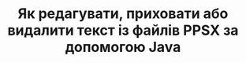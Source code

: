 ---
############################# Static ############################
layout: "auto-gen-gist"
draft: false
path: "uk/redaction/java/text/ppsx"
otherformats: CSV DOC DOCM DOCX DOT DOTM DOTX PDF POT POTM PPS PPSM PPT PPTM PPTX RTF XLS XLSM XLSX XLT XLTM XLTX  

############################# Head ############################
head_title: "Редагувати текст PPSX за допомогою точної фрази/регулярного виразу в Java"
head_description: "GroupDocs.Redaction s Java API дозволяє розробникам редагувати текст з PDF DOC DOCX RTF XLSX CSV PPT PPT PPTX & зображень за допомогою точної фрази або регулярного виразу в Java"

############################# Header ############################
title: "Як редагувати, приховати або видалити текст із файлів PPSX за допомогою Java"
description: "GroupDocs.Redaction s Java API дозволяє редагувати, приховувати або видаляти чутливий текст з текстових документів, робочих аркушів, презентацій, PDF s & зображень."

################### SubMenu/Download Button #####################
button:
    enable: true

############################# About ############################
about:
    enable: true
    title: "Що таке редагування тексту?"
    content: |
        Редагування тексту - це процес видалення конфіденційного або небажаного тексту або інформації з цифрових документів, залишаючи недоторканими решту документа або абзацу, що містить його. Редагування допомагає користувачам, а також організації захищати свою конфіденційну інформацію, приховуючи або постійно видаляючи їх. Використовуючи GroupDocs.Redaction Java API, користувачі тепер можуть редагувати, приховувати або видаляти чутливий текст з текстових документів, робочих аркушів, презентацій, PDF та файлів растрових зображень. API надає широкий спектр опцій і методів для редагування приватної інформації в документах. Він підтримує пошук та редагування з використанням точної відповідності або регулярних виразів, використання текстових (коди звільнень) або графічних (кольорові прямокутники) редагувати та багато іншого. Тож чому б не спробувати автоматизувати процес редагування документів, завантаживши API та вивчити його основні та розширені функції. 

############################# Steps ############################
steps:
    enable: true
    block:
    - title_left: "Редагувати PPSX Точну фразу в Java"
      content_left: |
        GroupDocs.Redaction дозволяє легко редагувати дані конфіденційної або приватної природи з ваших документів. Найпопулярнішим випадком редагування є видалення тексту з документа. 

        Наступний код може бути використаний для застосування текстового редагування до певної частини документа за допомогою точної фрази. Це дозволяє користувачам замінити особисту точну фразу «Міхал Кларк» особистим (або будь-яким кодом звільнення),

      title_right: "Видалення конфіденційних даних з PPSX"
      content_right: |
        * Створіть екземпляр класу [Redactor](https://apireference.groupdocs.com/redaction/java/com.groupdocs.redaction/Redactor) та завантажте файл PPSX
        * Викличте метод Redactor.applY з новим екземпляром класу ExactPhraseredAction
        * Викличте метод redactor.save з об'єктом [ExactPhraseredAction](https://apireference.groupdocs.com/redaction/java/com.groupdocs.redaction.redactions/ExactPhraseRedaction)
        * Викличте метод redactor.save, щоб зберегти зміни 

      gisthash: "3202859 фк19б5дд14е8ф073б70а 18ф8"
      gistfile: "redactexactphrase.java"
      
    - title_left: "Редаговання тексту з урахуванням регістру в PPSX"
      content_left: |
        Наступний приклад дозволяє користувачам виконувати точне редагування фрази з урахуванням регістру, щоб видалити або приховати певний фрагмент тексту всередині документа. За замовчуванням пошук точної фрази не враховує регістр. 
        
      title_right: "Виконайте редагування з урахуванням регістру за допомогою Java"
      content_right: |
        * Створіть екземпляр класу [Redactor](https://apireference.groupdocs.com/redaction/java/com.groupdocs.redaction/Redactor) та завантажте файл PPSX
        * Викличте метод Redactor.applY з новим екземпляром класу ExactPhraseredAction
        * Викличте метод redactor.save з об'єктом [ExactPhraseredAction](https://apireference.groupdocs.com/redaction/java/com.groupdocs.redaction.redactions/ExactPhraseRedaction)
        * Викличте метод redactor.save, щоб зберегти зміни 
        
      gisthash: "а43е3це358ф9дф92373б 5441б579фб"
      gistfile: "casesensitiveredaction.java"

    - title_left: "Редагувати текст у PPSX за допомогою кольорового поля"
      content_left: |
        Замість того, щоб видаляти відредагований текст або розміщувати там рядок, також можна поставити кольорове поле поверх відредагованого тексту. У цьому випадку відповідний текст буде видалено, а кольоровий прямокутник буде розміщений поверх відредагованого тексту.
        
      title_right: "Використовуйте кольорове поле для видалення тексту в Java"
      content_right: |
        * Створіть екземпляр класу [Redactor](https://apireference.groupdocs.com/redaction/java/com.groupdocs.redaction/Redactor) та завантажте файл PPSX
        * Викличте метод Redactor.applY з новим екземпляром класу ExactPhraseredAction
        * Викличте метод redactor.save з об'єктом [ExactPhraseredAction](https://apireference.groupdocs.com/redaction/java/com.groupdocs.redaction.redactions/ExactPhraseRedaction)
        * Викличте метод redactor.save, щоб зберегти зміни 
        
      gisthash: "6д83е791388б6834а372дк90ф4б455ф6"
      gistfile: "redacttextusingcolorbox.java"

    - title_left: "Системні вимоги"
      content_left: |
        GroupDocs.Redaction for Java API підтримуються на всіх основних платформах і операційних системах. Щоб отримати повний посібник з системних вимог, відвідайте [системні вимоги](https://docs.groupdocs.com/redaction/java/system-requirements) Перш ніж виконувати код нижче, переконайтеся, що у вашій системі встановлені такі передумови:
        * Операційні системи: Майкрософт Windows, Linux, Mac ОС
        * Середовище розробки: NetBeans, Intellij IDEA, Eclipse тощо
        * Java Середовище виконання: J2SE 6.0 і вище
        * Отримайте останню версію GroupDocs.Redaction for Java з [Maven](https://repository.groupdocs.com/webapp/#/artifacts/browse/tree/General/repo/com/groupdocs/groupdocs-redaction)
        
      title_right: "Навіщо використовувати GroupDocs.Redaction"
      content_right: |
        * Дозволити користувачам додавати власні формати документів та типи редагування
        * Для видалення конфіденційної інформації не потрібно додаткове програмне забезпечення
        * Можливість встановити діапазон візуалізації документа як PDF
        * Простий спосіб редагувати різні типи метаданих: ім'я автора, версія, назва, тема, опис та багато іншого
        * Вилучення інформації про документ - тип файлу, кількість сторінок тощо.

############################# Demos ############################
demos:
    enable: true
############################# More Formats ############################
more_formats:
    enable: true

############################# Back to top ###############################
back_to_top:
    enable: true
---